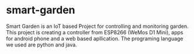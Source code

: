 # smart-garden
Smart Garden is an IoT based Project for controlling and monitoring garden. This project is creating a controller from ESP8266 (WeMos D1 Mini), apps for android phone and a web based apllication. The programing language we used are python and java.
